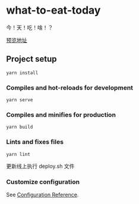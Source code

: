 # what-to-eat-today

今！天！吃！啥！？

[预览地址](https://zoudingyi.github.io/what-to-eat-today/)

## Project setup

```
yarn install
```

### Compiles and hot-reloads for development

```
yarn serve
```

### Compiles and minifies for production

```
yarn build
```

### Lints and fixes files

```
yarn lint
```

更新线上执行 deploy.sh 文件

### Customize configuration

See [Configuration Reference](https://cli.vuejs.org/config/).
